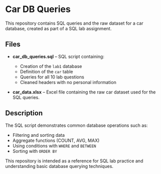# Car DB Queries

This repository contains SQL queries and the raw dataset for a car database, created as part of a SQL lab assignment.

## Files

- **car_db_queries.sql** – SQL script containing:
  - Creation of the `lab1` database
  - Definition of the `car` table
  - Queries for all 10 lab questions
  - Cleaned headers with no personal information

- **car_data.xlsx** – Excel file containing the raw car dataset used for the SQL queries.

## Description

The SQL script demonstrates common database operations such as:
- Filtering and sorting data
- Aggregate functions (COUNT, AVG, MAX)
- Using conditions with `WHERE` and `BETWEEN`
- Sorting with `ORDER BY`

This repository is intended as a reference for SQL lab practice and understanding basic database querying techniques.

